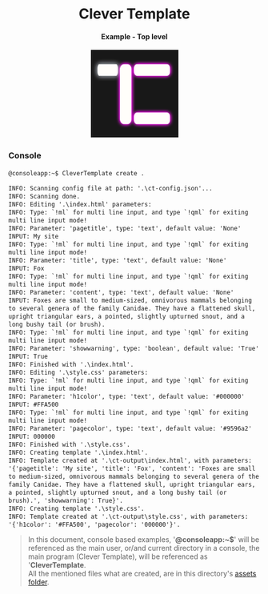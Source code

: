 <h1 align="center" id="CleverTemplate">Clever Template</h1>
<h4 align="center">Example - Top level</h4>
<p align="center"><img src="../../assets/icon_ct.jpg" height="175"></p>

### Console
```console
@consoleapp:~$ CleverTemplate create .
```
```
INFO: Scanning config file at path: '.\ct-config.json'...
INFO: Scanning done.
INFO: Editing '.\index.html' parameters:
INFO: Type: `!ml` for multi line input, and type `!qml` for exiting multi line input mode!
INFO: Parameter: 'pagetitle', type: 'text', default value: 'None'
INPUT: My site
INFO: Type: `!ml` for multi line input, and type `!qml` for exiting multi line input mode!
INFO: Parameter: 'title', type: 'text', default value: 'None'
INPUT: Fox
INFO: Type: `!ml` for multi line input, and type `!qml` for exiting multi line input mode!
INFO: Parameter: 'content', type: 'text', default value: 'None'
INPUT: Foxes are small to medium-sized, omnivorous mammals belonging to several genera of the family Canidae. They have a flattened skull, upright triangular ears, a pointed, slightly upturned snout, and a long bushy tail (or brush).
INFO: Type: `!ml` for multi line input, and type `!qml` for exiting multi line input mode!
INFO: Parameter: 'showwarning', type: 'boolean', default value: 'True'
INPUT: True
INFO: Finished with '.\index.html'.
INFO: Editing '.\style.css' parameters:
INFO: Type: `!ml` for multi line input, and type `!qml` for exiting multi line input mode!
INFO: Parameter: 'h1color', type: 'text', default value: '#000000'
INPUT: #FFA500
INFO: Type: `!ml` for multi line input, and type `!qml` for exiting multi line input mode!
INFO: Parameter: 'pagecolor', type: 'text', default value: '#9596a2'
INPUT: 000000
INFO: Finished with '.\style.css'.
INFO: Creating template '.\index.html'.
INFO: Template created at '.\ct-output\index.html', with parameters: '{'pagetitle': 'My site', 'title': 'Fox', 'content': 'Foxes are small to medium-sized, omnivorous mammals belonging to several genera of the family Canidae. They have a flattened skull, upright triangular ears, a pointed, slightly upturned snout, and a long bushy tail (or brush).', 'showwarning': True}'.
INFO: Creating template '.\style.css'.
INFO: Template created at '.\ct-output\style.css', with parameters: '{'h1color': '#FFA500', 'pagecolor': '000000'}'.
```
  
> In this document, console based examples, '**@consoleapp:~$**' will be referenced as the main user, or/and current directory in a console, the main program (Clever Template), will be referenced as '**CleverTemplate**.  
> All the mentioned files what are created, are in this directory's [assets folder](./assets).